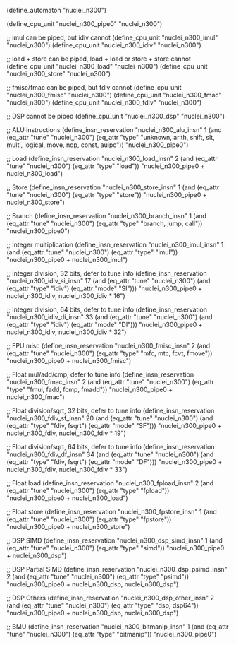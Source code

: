 (define_automaton "nuclei_n300")

(define_cpu_unit "nuclei_n300_pipe0" "nuclei_n300")

;; imul can be piped, but idiv cannot
(define_cpu_unit "nuclei_n300_imul" "nuclei_n300")
(define_cpu_unit "nuclei_n300_idiv" "nuclei_n300")

;; load + store can be piped, load + load or store + store cannot
(define_cpu_unit "nuclei_n300_load" "nuclei_n300")
(define_cpu_unit "nuclei_n300_store" "nuclei_n300")

;; fmisc/fmac can be piped, but fdiv cannot
(define_cpu_unit "nuclei_n300_fmisc" "nuclei_n300")
(define_cpu_unit "nuclei_n300_fmac" "nuclei_n300")
(define_cpu_unit "nuclei_n300_fdiv" "nuclei_n300")

;; DSP cannot be piped
(define_cpu_unit "nuclei_n300_dsp" "nuclei_n300")

;; ALU instructions
(define_insn_reservation "nuclei_n300_alu_insn" 1
  (and (eq_attr "tune" "nuclei_n300")
    (eq_attr "type" "unknown, arith, shift, slt, multi, logical, move, nop, const, auipc"))
  "nuclei_n300_pipe0")

;; Load
(define_insn_reservation "nuclei_n300_load_insn" 2
  (and (eq_attr "tune" "nuclei_n300")
       (eq_attr "type" "load"))
  "nuclei_n300_pipe0 + nuclei_n300_load")

;; Store
(define_insn_reservation "nuclei_n300_store_insn" 1
  (and (eq_attr "tune" "nuclei_n300")
       (eq_attr "type" "store"))
  "nuclei_n300_pipe0 + nuclei_n300_store")

;; Branch
(define_insn_reservation "nuclei_n300_branch_insn" 1
  (and (eq_attr "tune" "nuclei_n300")
       (eq_attr "type" "branch, jump, call"))
  "nuclei_n300_pipe0")

;; Integer multiplication
(define_insn_reservation "nuclei_n300_imul_insn" 1
  (and (eq_attr "tune" "nuclei_n300")
       (eq_attr "type" "imul"))
  "nuclei_n300_pipe0 + nuclei_n300_imul")

;; Integer division, 32 bits, defer to tune info
(define_insn_reservation "nuclei_n300_idiv_si_insn" 17
  (and (eq_attr "tune" "nuclei_n300")
       (and (eq_attr "type" "idiv")
            (eq_attr "mode" "SI")))
  "nuclei_n300_pipe0 + nuclei_n300_idiv, nuclei_n300_idiv * 16")

;; Integer division, 64 bits, defer to tune info
(define_insn_reservation "nuclei_n300_idiv_di_insn" 33
  (and (eq_attr "tune" "nuclei_n300")
       (and (eq_attr "type" "idiv")
            (eq_attr "mode" "DI")))
  "nuclei_n300_pipe0 + nuclei_n300_idiv, nuclei_n300_idiv * 32")

;; FPU misc
(define_insn_reservation "nuclei_n300_fmisc_insn" 2
  (and (eq_attr "tune" "nuclei_n300")
       (eq_attr "type" "mfc, mtc, fcvt, fmove"))
  "nuclei_n300_pipe0 + nuclei_n300_fmisc")

;; Float mul/add/cmp, defer to tune info
(define_insn_reservation "nuclei_n300_fmac_insn" 2
  (and (eq_attr "tune" "nuclei_n300")
       (eq_attr "type" "fmul, fadd, fcmp, fmadd"))
  "nuclei_n300_pipe0 + nuclei_n300_fmac")

;; Float division/sqrt, 32 bits, defer to tune info
(define_insn_reservation "nuclei_n300_fdiv_sf_insn" 20
  (and (eq_attr "tune" "nuclei_n300")
       (and (eq_attr "type" "fdiv, fsqrt")
            (eq_attr "mode" "SF")))
  "nuclei_n300_pipe0 + nuclei_n300_fdiv, nuclei_n300_fdiv * 19")

;; Float division/sqrt, 64 bits, defer to tune info
(define_insn_reservation "nuclei_n300_fdiv_df_insn" 34
  (and (eq_attr "tune" "nuclei_n300")
       (and (eq_attr "type" "fdiv, fsqrt")
            (eq_attr "mode" "DF")))
  "nuclei_n300_pipe0 + nuclei_n300_fdiv, nuclei_n300_fdiv * 33")

;; Float load
(define_insn_reservation "nuclei_n300_fpload_insn" 2
  (and (eq_attr "tune" "nuclei_n300")
       (eq_attr "type" "fpload"))
  "nuclei_n300_pipe0 + nuclei_n300_load")

;; Float store
(define_insn_reservation "nuclei_n300_fpstore_insn" 1
  (and (eq_attr "tune" "nuclei_n300")
       (eq_attr "type" "fpstore"))
  "nuclei_n300_pipe0 + nuclei_n300_store")

;; DSP SIMD
(define_insn_reservation "nuclei_n300_dsp_simd_insn" 1
  (and (eq_attr "tune" "nuclei_n300")
       (eq_attr "type" "simd"))
  "nuclei_n300_pipe0 + nuclei_n300_dsp")

;; DSP Partial SIMD
(define_insn_reservation "nuclei_n300_dsp_psimd_insn" 2
  (and (eq_attr "tune" "nuclei_n300")
       (eq_attr "type" "psimd"))
  "nuclei_n300_pipe0 + nuclei_n300_dsp, nuclei_n300_dsp")

;; DSP Others
(define_insn_reservation "nuclei_n300_dsp_other_insn" 2
  (and (eq_attr "tune" "nuclei_n300")
       (eq_attr "type" "dsp, dsp64"))
  "nuclei_n300_pipe0 + nuclei_n300_dsp, nuclei_n300_dsp")

;; BMU
(define_insn_reservation "nuclei_n300_bitmanip_insn" 1
  (and (eq_attr "tune" "nuclei_n300")
       (eq_attr "type" "bitmanip"))
  "nuclei_n300_pipe0")
